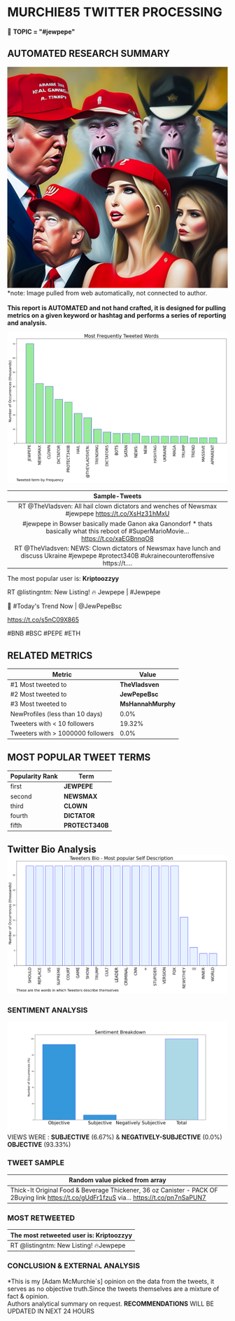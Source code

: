 # MURCHIE85 TWITTER PROCESSING 
&#x1F34E; **TOPIC = "#jewpepe"**

## AUTOMATED RESEARCH SUMMARY

![image](assets/2023-05-16hashtagImage.png)*note: Image pulled from web automatically, not connected to author.
<br></br>
<b> This report is AUTOMATED and not hand crafted, it is designed for pulling metrics on a given keyword or hashtag and performs a series of reporting and analysis.</b>



![image](assets/2023-05-16TWEETS.png)



|                **Sample-Tweets**        |
| :-------------: |
| RT @TheVladsven: All hail clown dictators and wenches of Newsmax #jewpepe https://t.co/XsHz31hMxU |
| #jewpepe in Bowser basically made Ganon aka Ganondorf  * thats  basically what this reboot of #SuperMarioMovie… https://t.co/xaEGBnnqO8 |
| RT @TheVladsven: NEWS:  Clown dictators of Newsmax have lunch and discuss Ukraine #jewpepe #protect340B #ukrainecounteroffensive https://t.… |

The most popular user is: **Kriptoozzyy**
<div class="alert alert-block alert-danger"> RT @listingntm: New Listing! 🔥
Jewpepe | #Jewpepe

💎 #Today's Trend Now  | @JewPepeBsc

https://t.co/s5nC09X865

#BNB #BSC #PEPE #ETH</div>

## RELATED METRICS<br>
| Metric | Value |
| ------------- | ------------- |
| #1 Most tweeted to  | **TheVladsven** |
| #2 Most tweeted to  | **JewPepeBsc** |
| #3 Most tweeted to  | **MsHannahMurphy** |
| NewProfiles (less than 10 days) | 0.0%  |
| Tweeters with < 10 followers  | 19.32%|
| Tweeters with > 1000000 followers  | 0.0%  |



## MOST POPULAR TWEET TERMS 


| Popularity Rank  | Term |
| ------------- | ------------- |
| first  | **JEWPEPE**  |
| second  | **NEWSMAX**  |
| third  | **CLOWN** |
| fourth  | **DICTATOR**  |
| fifth  | **PROTECT340B**  |


## Twitter Bio Analysis![image](assets/2023-05-16BIO.png)
### SENTIMENT ANALYSIS
![image](assets/2023-05-16sentiment.png)
VIEWS WERE : **SUBJECTIVE**  (6.67%) & **NEGATIVELY-SUBJECTIVE** (0.0%) **OBJECTIVE** (93.33%)

### TWEET SAMPLE 
| Random value picked from array |
| ------------- |
|Thick-It Original Food &amp; Beverage Thickener, 36 oz Canister - PACK OF 2Buying link  https://t.co/gUdFr1fzuS via… https://t.co/pn7nSaPUN7 |

### MOST RETWEETED 

| The most retweeted user is: **Kriptoozzyy**  |
| ------------- |
| RT @listingntm: New Listing! 🔥Jewpepe | #Jewpepe💎 #Today's Trend Now  | @JewPepeBschttps://t.co/s5nC09X865#BNB #BSC #PEPE #ETH |

### CONCLUSION & EXTERNAL ANALYSIS

*This is my [Adam McMurchie`s] opinion on the data from the tweets, it serves as no objective truth.Since the tweets themselves are a mixture of fact & opinion.<br>
Authors analytical summary on request.
**RECOMMENDATIONS** WILL BE UPDATED IN NEXT  24 HOURS <br>